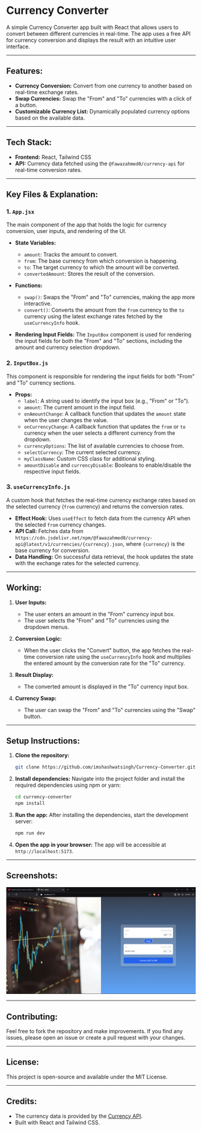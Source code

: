 
# Currency Converter

A simple Currency Converter app built with React that allows users to convert between different currencies in real-time. The app uses a free API for currency conversion and displays the result with an intuitive user interface.

---

## Features:
- **Currency Conversion:** Convert from one currency to another based on real-time exchange rates.
- **Swap Currencies:** Swap the "From" and "To" currencies with a click of a button.
- **Customizable Currency List:** Dynamically populated currency options based on the available data.

---

## Tech Stack:
- **Frontend:** React, Tailwind CSS
- **API:** Currency data fetched using the `@fawazahmed0/currency-api` for real-time conversion rates.

---

## Key Files & Explanation:

### 1. `App.jsx`
The main component of the app that holds the logic for currency conversion, user inputs, and rendering of the UI.

- **State Variables:**
  - `amount`: Tracks the amount to convert.
  - `from`: The base currency from which conversion is happening.
  - `to`: The target currency to which the amount will be converted.
  - `convertedAmount`: Stores the result of the conversion.

- **Functions:**
  - `swap()`: Swaps the "From" and "To" currencies, making the app more interactive.
  - `convert()`: Converts the amount from the `from` currency to the `to` currency using the latest exchange rates fetched by the `useCurrencyInfo` hook.

- **Rendering Input Fields:**
  The `InputBox` component is used for rendering the input fields for both the "From" and "To" sections, including the amount and currency selection dropdown.

### 2. `InputBox.js`
This component is responsible for rendering the input fields for both "From" and "To" currency sections.

- **Props:**
  - `label`: A string used to identify the input box (e.g., "From" or "To").
  - `amount`: The current amount in the input field.
  - `onAmountChange`: A callback function that updates the `amount` state when the user changes the value.
  - `onCurrencyChange`: A callback function that updates the `from` or `to` currency when the user selects a different currency from the dropdown.
  - `currencyOptions`: The list of available currencies to choose from.
  - `selectCurrency`: The current selected currency.
  - `myClassName`: Custom CSS class for additional styling.
  - `amountDisable` and `currencyDisable`: Booleans to enable/disable the respective input fields.

### 3. `useCurrencyInfo.js`
A custom hook that fetches the real-time currency exchange rates based on the selected currency (`from` currency) and returns the conversion rates.

- **Effect Hook:** Uses `useEffect` to fetch data from the currency API when the selected `from` currency changes.
- **API Call:** Fetches data from `https://cdn.jsdelivr.net/npm/@fawazahmed0/currency-api@latest/v1/currencies/{currency}.json`, where `{currency}` is the base currency for conversion.
- **Data Handling:** On successful data retrieval, the hook updates the state with the exchange rates for the selected currency.

---

## Working:
1. **User Inputs:** 
   - The user enters an amount in the "From" currency input box.
   - The user selects the "From" and "To" currencies using the dropdown menus.
   
2. **Conversion Logic:**
   - When the user clicks the "Convert" button, the app fetches the real-time conversion rate using the `useCurrencyInfo` hook and multiplies the entered amount by the conversion rate for the "To" currency.
   
3. **Result Display:**
   - The converted amount is displayed in the "To" currency input box.

4. **Currency Swap:** 
   - The user can swap the "From" and "To" currencies using the "Swap" button.

---

## Setup Instructions:

1. **Clone the repository:**
   ```bash
   git clone https://github.com/imshashwatsingh/Currency-Converter.git
   ```

2. **Install dependencies:**
   Navigate into the project folder and install the required dependencies using npm or yarn:
   ```bash
   cd currency-converter
   npm install
   ```

3. **Run the app:**
   After installing the dependencies, start the development server:
   ```bash
   npm run dev
   ```

4. **Open the app in your browser:**
   The app will be accessible at `http://localhost:5173`.

---

## Screenshots:

![Currency Converter App](Screenshot.png)

---

## Contributing:
Feel free to fork the repository and make improvements. If you find any issues, please open an issue or create a pull request with your changes.

---

## License:
This project is open-source and available under the MIT License.

---

## Credits:
- The currency data is provided by the [Currency API](https://cdn.jsdelivr.net/npm/@fawazahmed0/currency-api@latest/v1/currencies/usd.json).
- Built with React and Tailwind CSS.
